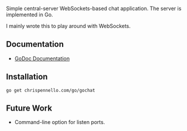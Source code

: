 Simple central-server WebSockets-based chat application.  The server is
implemented in Go.

I mainly wrote this to play around with WebSockets.

Documentation
-------------
 - [GoDoc Documentation](https://godoc.org/chrispennello.com/go/gochat)

Installation
------------
    go get chrispennello.com/go/gochat

Future Work
-----------
 - Command-line option for listen ports.
